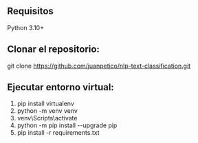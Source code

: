 ## Requisitos
Python 3.10+

## Clonar el repositorio:
   git clone https://github.com/juanpetico/nlp-text-classification.git

## Ejecutar entorno virtual: 

1. pip install virtualenv
2. python -m venv venv 
3. venv\Scripts\activate
4. python -m pip install --upgrade pip
6. pip install -r requirements.txt